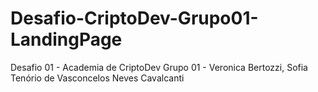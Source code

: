 # Desafio-CriptoDev-Grupo01-LandingPage
Desafio 01 - Academia de CriptoDev
Grupo 01 - Veronica Bertozzi, Sofia Tenório de Vasconcelos Neves Cavalcanti
